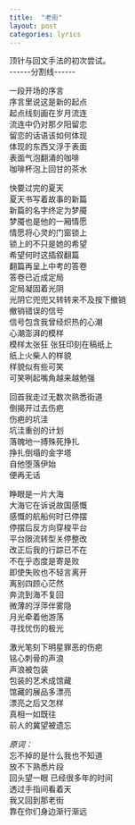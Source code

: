 ```yaml
---
title:  "老街"
layout: post
categories: lyrics
---
```


顶针与回文手法的初次尝试。  
------分割线------


一段开场的序言  
序言里说这是新的起点  
起点线刻画在岁月流连  
流连中仍对那夕阳留恋  
留恋的话语该如何体现  
体现的东西又浮于表面  
表面气泡翻涌的咖啡  
咖啡杯泡上回甘的茶水


快要过完的夏天  
夏天书写着故事的新篇  
新篇的名字终定为梦魇  
梦魇也是他的一厢情愿  
情愿将心灵的门窗锁上  
锁上的不只是她的希望  
希望何时这插叙翻篇  
翻篇再呈上中考的答卷  
答卷已近成定局  
定局凝固着光阴  
光阴它兜兜又转转来不及按下撤销  
撤销错误的信号  
信号包含我曾经炽热的心潮  
心潮澎湃的模样  
模样太张狂 张狂印刻在稿纸上  
纸上火柴人的样貌  
样貌似有些可笑  
可笑咧起嘴角越来越勉强


回首我走过无数次熟悉街道  
倒揭开过去伤疤  
伤疤的坑洼  
坑洼重创的计划  
落魄地一搏殊死挣扎  
挣扎倒塌的金字塔  
自他堕落伊始  
便再无话


睁眼是一片大海  
大海它在诉说故国感慨  
感慨的航船何时已停摆  
停摆后反方向穿梭平台  
平台限流转型关停整改  
改正后我的行踪已不在  
不在乎态度是寄是败  
即使失败也不轻言离开  
离别四顾心茫然  
奔流到海不复回  
微薄的浮萍伴雾隐  
月光牵着他游荡  
寻找忧伤的极光


激光笔刻下明星罪恶的伤疤  
铭心刺骨的声浪  
声浪被包装  
包装的艺术成馆藏  
馆藏的展品多漂亮  
漂亮之后又怎样  
真相一如既往  
前人的冀望被遗忘


*原词：*  
忘不掉的是什么我也不知道  
放不下熟悉片段  
回头望一眼 已经很多年的时间  
透过手指间看着天  
我又回到那老街  
靠在你们身边渐行渐远
